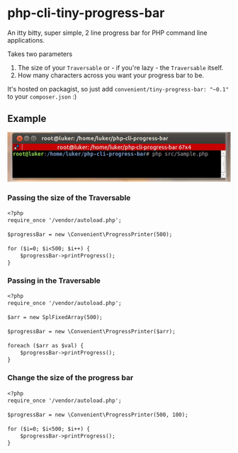# php-cli-tiny-progress-bar
An itty bitty, super simple, 2 line progress bar for PHP command line applications.

Takes two parameters

1. The size of your `Traversable` or - if you're lazy - the `Traversable` itself.
2. How many characters across you want your progress bar to be.

It's hosted on packagist, so just add `convenient/tiny-progress-bar: "~0.1"` to your `composer.json` :)

## Example

![bash example](sample.gif "Bash Example")

### Passing the size of the Traversable

```
<?php
require_once '/vendor/autoload.php';

$progressBar = new \Convenient\ProgressPrinter(500);

for ($i=0; $i<500; $i++) {
    $progressBar->printProgress();
}
```

### Passing in the Traversable

```
<?php
require_once '/vendor/autoload.php';

$arr = new SplFixedArray(500);

$progressBar = new \Convenient\ProgressPrinter($arr);

foreach ($arr as $val) {
    $progressBar->printProgress();
}
```

### Change the size of the progress bar

```
<?php
require_once '/vendor/autoload.php';

$progressBar = new \Convenient\ProgressPrinter(500, 100);

for ($i=0; $i<500; $i++) {
    $progressBar->printProgress();
}
```
